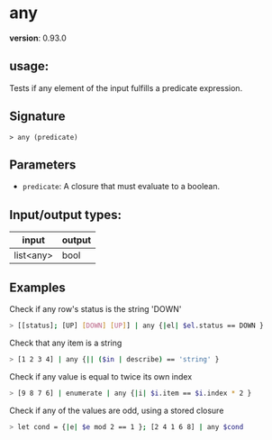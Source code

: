 # any

**version**: 0.93.0

## **usage**:

Tests if any element of the input fulfills a predicate expression.

## Signature

`> any (predicate)`

## Parameters

- `predicate`: A closure that must evaluate to a boolean.

## Input/output types:

| input       | output |
| ----------- | ------ |
| list\<any\> | bool   |

## Examples

Check if any row's status is the string 'DOWN'

```bash
> [[status]; [UP] [DOWN] [UP]] | any {|el| $el.status == DOWN }
```

Check that any item is a string

```bash
> [1 2 3 4] | any {|| ($in | describe) == 'string' }
```

Check if any value is equal to twice its own index

```bash
> [9 8 7 6] | enumerate | any {|i| $i.item == $i.index * 2 }
```

Check if any of the values are odd, using a stored closure

```bash
> let cond = {|e| $e mod 2 == 1 }; [2 4 1 6 8] | any $cond
```
